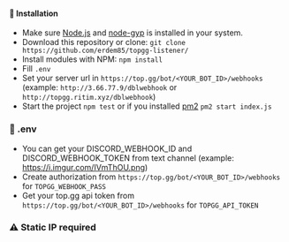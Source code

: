 #### 📩 Installation

- Make sure [Node.js](https://nodejs.org/en/download) and [node-gyp](https://github.com/nodejs/node-gyp) is installed in your system.
- Download this repository or clone: `git clone https://github.com/erdem85/topgg-listener/`
- Install modules with NPM: `npm install`
- Fill `.env`
- Set your server url in `https://top.gg/bot/<YOUR_BOT_ID>/webhooks` (example: `http://3.66.77.9/dblwebhook` or `http://topgg.ritim.xyz/dblwebhook`)
- Start the project `npm test` or if you installed [pm2](https://www.npmjs.com/package/pm2) `pm2 start index.js`

### 🧰 .env
- You can get your DISCORD_WEBHOOK_ID and DISCORD_WEBHOOK_TOKEN from text channel (example: https://i.imgur.com/IVmThOU.png)
- Create authorization from `https://top.gg/bot/<YOUR_BOT_ID>/webhooks` for `TOPGG_WEBHOOK_PASS`
- Get your top.gg api token from `https://top.gg/bot/<YOUR_BOT_ID>/webhooks` for `TOPGG_API_TOKEN`

### ⚠️ Static IP required
